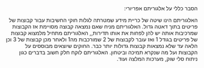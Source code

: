 <div dir="rtl">
הסבר כללי על אלגוריתם אפריורי:

האלגוריתם הינו שיטה של כריית מידע שמטרתה לגלות חוקי החשיבות עבור קבוצות של פריטים בתוך דאטה גדול.
האלגוריתם מניח שאם נמצאה קבוצה מסויימת אז הקבוצות שמרכיבות אותה יש להן לפחות את אותו תדירות,, האלגוריתם מתחיל מלמצוא קבוצות של פריטים בגודל 1 ואז עובר לקבוצות של 2 שמורכבות מה1 ולאחר מכן קבוצות של 3 וכן הלאה עד שלא נמצאות קבוצות גדולות יותר כבר.
החוקים שיוצאים מבוססים על הקבוצות ועל מה שנקרא תמיכה וביטחון.
האלגוריתם לוקח חלק חשוב בדברים כגון ניתוח סלי שוק, מערכות המלצה ועוד.
